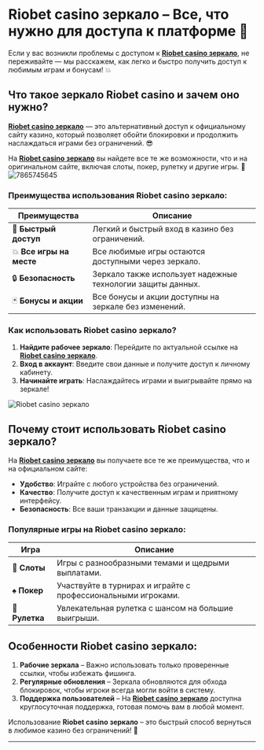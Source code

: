 # Riobet casino зеркало – Все, что нужно для доступа к платформе 🎰

Если у вас возникли проблемы с доступом к **[Riobet casino зеркало](https://brandplay.link/dtx89f2L)**, не переживайте — мы расскажем, как легко и быстро получить доступ к любимым играм и бонусам! 💥

## Что такое зеркало Riobet casino и зачем оно нужно?

**[Riobet casino зеркало](https://brandplay.link/dtx89f2L)** — это альтернативный доступ к официальному сайту казино, который позволяет обойти блокировки и продолжить наслаждаться играми без ограничений. 😎

На **[Riobet casino зеркало](https://brandplay.link/dtx89f2L)** вы найдете все те же возможности, что и на оригинальном сайте, включая слоты, покер, рулетку и другие игры. 💸
![7865745645](https://github.com/user-attachments/assets/3b274aae-ac03-4a3c-afa7-ba31419db1c2)

### Преимущества использования **Riobet casino зеркало**:

| Преимущества | Описание |  
|--------------|----------|  
| 🚀 **Быстрый доступ** | Легкий и быстрый вход в казино без ограничений. |
| 💥 **Все игры на месте** | Все любимые игры остаются доступными через зеркало. |
| 🔒 **Безопасность** | Зеркало также использует надежные технологии защиты данных. |
| 🃏 **Бонусы и акции** | Все бонусы и акции доступны на зеркале без изменений. |

### Как использовать **Riobet casino зеркало**?

1. **Найдите рабочее зеркало**: Перейдите по актуальной ссылке на **[Riobet casino зеркало](https://brandplay.link/dtx89f2L)**.
2. **Вход в аккаунт**: Введите свои данные и получите доступ к личному кабинету.
3. **Начинайте играть**: Наслаждайтесь играми и выигрывайте прямо на зеркале!

![Riobet casino зеркало](https://www.bragazeta.ru/wp-content/uploads/2023/06/riobet1.webp)

## Почему стоит использовать **Riobet casino зеркало**?

На **[Riobet casino зеркало](https://brandplay.link/dtx89f2L)** вы получаете все те же преимущества, что и на официальном сайте:

- **Удобство**: Играйте с любого устройства без ограничений.  
- **Качество**: Получите доступ к качественным играм и приятному интерфейсу.  
- **Безопасность**: Все ваши транзакции и данные защищены.

### Популярные игры на **Riobet casino зеркало**:

| Игра       | Описание |  
|------------|----------|  
| 🎰 **Слоты** | Игры с разнообразными темами и щедрыми выплатами. |
| ♠️ **Покер** | Участвуйте в турнирах и играйте с профессиональными игроками. |
| 🎲 **Рулетка** | Увлекательная рулетка с шансом на большие выигрыши. |

## Особенности **Riobet casino зеркало**:

1. **Рабочие зеркала** – Важно использовать только проверенные ссылки, чтобы избежать фишинга.
2. **Регулярные обновления** – Зеркала обновляются для обхода блокировок, чтобы игроки всегда могли войти в систему.
3. **Поддержка пользователей** – На **[Riobet casino зеркало](https://brandplay.link/dtx89f2L)** доступна круглосуточная поддержка, готовая помочь вам в любой момент.

Использование **Riobet casino зеркало** – это быстрый способ вернуться в любимое казино без ограничений! 🌟

---


